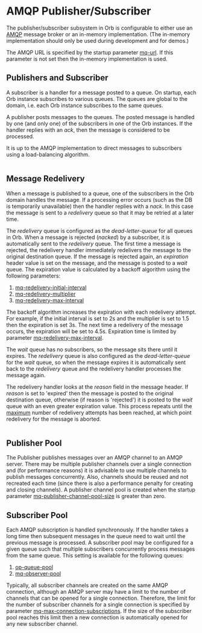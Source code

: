 # AMQP Publisher/Subscriber

The publisher/subscriber subsystem in Orb is configurable to either use an
[AMQP](https://www.amqp.org/) message broker or an in-memory implementation.
(The in-memory implementation should only be used during development and for demos.)

The AMQP URL is specified by the startup parameter [mq-url](parameters.html#mq-url). If
this parameter is not set then the in-memory implementation is used.

## Publishers and Subscriber

A subscriber is a handler for a message posted to a queue. On startup, each Orb instance subscribes to various
queues. The queues are global to the domain, i.e. each Orb instance subscribes to the same queues.

A publisher posts messages to the queues. The posted message is handled by one (and only one) of the subscribers in
one of the Orb instances. If the handler replies with an _ack_, then the message is considered to be processed.

It is up to the AMQP implementation to direct messages to subscribers using a
load-balancing algorithm.

```{image} ../_static/orb/mq-pubsub.svg

```

## Message Redelivery

When a message is published to a queue, one of the subscribers in the Orb domain handles the
message. If a processing error occurs (such as the DB is temporarily unavailable) then the handler replies 
with a _nack_. In this case the message is sent to a _redelivery_ queue so that it may be retried at a later time.

The _redelivery_ queue is configured as the _dead-letter-queue_ for all queues in Orb.
When a message is rejected (_nacked_) by a subscriber, it is automatically sent to the _redelivery_
queue. The first time a message is rejected, the redelivery handler immediately redelivers
the message to the original destination queue. If the message is rejected again, an _expiration_
header value is set on the message, and the message is posted to a _wait_ queue. The expiration value is
calculated by a backoff algorithm using the following parameters:

1) [mq-redelivery-initial-interval](parameters.html#mq-redelivery-initial-interval)
2) [mq-redelivery-multiplier](parameters.html#mq-redelivery-multiplier)
3) [mq-redelivery-max-interval](parameters.html#mq-redelivery-max-interval)

The backoff algorithm increases the expiration with each redelivery attempt. For example, if the initial interval
is set to 2s and the multiplier is set to 1.5 then the expiration is set 3s. The next time a redelivery of the
message occurs, the expiration will be set to 4.5s. Expiration time is limited by parameter
[mq-redelivery-max-interval](parameters.html#mq-redelivery-max-interval).

The _wait_ queue has no subscribers, so the message sits there until it expires. The _redelivery_ queue is also
configured as the _dead-letter-queue_ for the _wait_ queue, so when the message expires it is automatically sent
back to the _redelivery_ queue and the redelivery handler processes the message again.

The redelivery handler looks at the _reason_ field in the message header. If _reason_ is set to 'expired' then the
message is posted to the original destination queue, otherwise (if reason is 'rejected') it is posted to the _wait_
queue with an even greater expiration value. This process repeats until the
[maximum](parameters.html#mq-redelivery-max-attempts) number of redelivery attempts has been reached, at which
point redelivery for the message is aborted.

```{image} ../_static/orb/mq-pubsub-redeliver.svg

```

## Publisher Pool

The Publisher publishes messages over an AMQP channel to an AMQP server. There may be multiple publisher channels
over a single connection and (for performance reasons) it is advisable to use multiple channels to publish
messages concurrently. Also, channels should be reused and not recreated each time (since there is also a performance
penalty for creating and closing channels). A publisher channel pool is created when the startup
parameter [mq-publisher-channel-pool-size](parameters.html#mq-publisher-channel-pool-size) is greater than zero.

## Subscriber Pool

Each AMQP subscription is handled synchronously. If the handler takes a long time then subsequent messages in the queue
need to wait until the previous message is processed. A subscriber pool may be configured for a given queue such that
multiple subscribers concurrently process messages from the same queue. This setting is available for the following queues:
1) [op-queue-pool](parameters.html#op-queue-pool)
2) [mq-observer-pool](parameters.html#mq-observer-pool)

Typically, all subscriber channels are created on the same AMQP connection, although an AMQP server may
have a limit to the number of channels that can be opened for a single connection. Therefore, the limit for the number
of subscriber channels for a single connection is specified by parameter
[mq-max-connection-subscriptions](parameters.html#mq-max-connection-subscriptions). If the size of the subscriber pool
reaches this limit then a new connection is automatically opened for any new subscriber channel.
